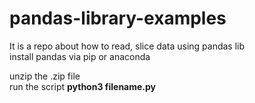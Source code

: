 # pandas-library-examples
It is a repo about how to read, slice data using pandas lib  <br>
install pandas via pip or anaconda <br>

unzip the .zip file <br>
run the script <b> python3 filename.py </b>
